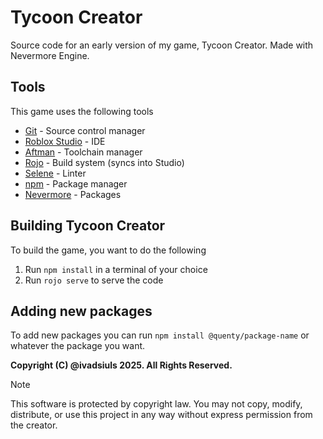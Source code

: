# Tycoon Creator

Source code for an early version of my game, Tycoon Creator. Made with Nevermore Engine.

## Tools

This game uses the following tools

- [Git](https://git-scm.com/download/win) - Source control manager
- [Roblox Studio](https://www.roblox.com/create) - IDE
- [Aftman](https://github.com/LPGhatguy/aftman) - Toolchain manager
- [Rojo](https://rojo.space/docs/v7/getting-started/installation/) - Build system (syncs into Studio)
- [Selene](https://kampfkarren.github.io/selene/roblox.html) - Linter
- [npm](https://nodejs.org/en/download/) - Package manager
- [Nevermore](https://github.com/Quenty/NevermoreEngine) - Packages

## Building Tycoon Creator

To build the game, you want to do the following

1. Run `npm install` in a terminal of your choice
2. Run `rojo serve` to serve the code

## Adding new packages

To add new packages you can run `npm install @quenty/package-name` or whatever the package you want.

**Copyright (C) @ivadsiuls 2025. All Rights Reserved.**

> [!NOTE]
> This software is protected by copyright law.
> You may not copy, modify, distribute, or use this project in any way without express permission from the creator.
